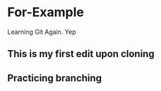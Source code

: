 # For-Example
Learning Git Again. Yep

## This is my first edit upon cloning 

## Practicing branching